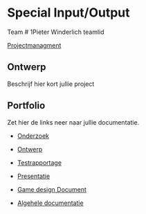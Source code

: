 # Special Input/Output
Team #
1Pieter Winderlich teamlid

[Projectmanagment](https://drive.google.com/file/d/1VtCI20gvm2gkFj-5dhkS8NjYctaqKLEm/view?usp=sharing) <Trello scrumboard bijvoorbeeld>

## Ontwerp
Beschrijf hier kort jullie project

## Portfolio
Zet hier de links neer naar jullie documentatie.

* [Onderzoek](https://drive.google.com/file/d/1qIz6b0rqVw84J2VzUyRHgAXdYq52r8OD/view?usp=sharing)
* [Ontwerp](https://drive.google.com/file/d/19lK6Kcti_-D7_71_H87Yplr8GtsgtRAV/view?usp=sharing)
* [Testrapportage](https://drive.google.com/file/d/1M5KQSN75IvFTTiilin9P-U15p890dnES/view?usp=sharing)
* [Presentatie](https://docs.google.com/presentation/d/1KscXlzMlufoPLT8q0GFXd9KBvTSRF4be0f8SOP4PbMA/edit?usp=sharing) 
* [Game design Document](https://docs.google.com/document/d/1iDLiNJtHB_fQo57bB9yPOnpvy9tTwgOvppmZjdFUdJ0/edit)

 * [Algehele documentatie](https://drive.google.com/drive/folders/1l3pgA_uWJ-avHkBJYmd4Ro-XcDB-MWw3?usp=sharing)

